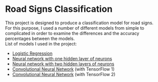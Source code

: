 # Road Signs Classification  
This project is designed to produce a classification model for road signs.  
For this purpose, I used a number of different models from simple to complicated in order to examine the differences and the accuracy percentages between the models.  
List of models I used in the project:  
* [Logistic Regression](https://github.com/bhori/Road-Signs-Classification/blob/master/simple_logistic_regression.py)  
* [Neural network with one hidden layer of neurons](https://github.com/bhori/Road-Signs-Classification/blob/master/NN_oneHiddenLayer.py)  
* [Neural network with two hidden layers of neurons](https://github.com/bhori/Road-Signs-Classification/blob/master/NN_twoHiddenLayers.py)  
* [Convolutional Neural Network](https://github.com/bhori/Road-Signs-Classification/blob/master/CNN.py) (with TensorFlow 1)  
* [Convolutional Neural Network](https://github.com/bhori/Road-Signs-Classification/blob/master/CNN_tf2.py) (with TensorFlow 2)  

